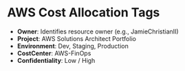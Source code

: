 # AWS Cost Allocation Tags
- **Owner**: Identifies resource owner (e.g., JamieChristianII)
- **Project**: AWS Solutions Architect Portfolio
- **Environment**: Dev, Staging, Production
- **CostCenter**: AWS-FinOps
- **Confidentiality**: Low / High
